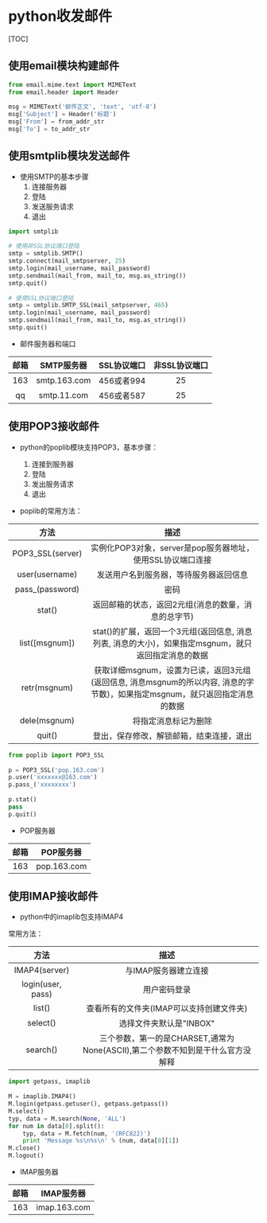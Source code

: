 # python收发邮件

[TOC]

## 使用email模块构建邮件

```python
from email.mime.text import MIMEText
from email.header import Header
 
msg = MIMEText('邮件正文', 'text', 'utf-8')
msg['Subject'] = Header('标题')
msg['From'] = from_addr_str
msg['To'] = to_addr_str
```

## 使用smtplib模块发送邮件

* 使用SMTP的基本步骤
    1. 连接服务器
    2. 登陆
    3. 发送服务请求
    4. 退出

```python
import smtplib
 
# 使用非SSL协议端口登陆
smtp = smtplib.SMTP()
smtp.connect(mail_smtpserver, 25)
smtp.login(mail_username, mail_password)
smtp.sendmail(mail_from, mail_to, msg.as_string())
smtp.quit()
 
# 使用SSL协议端口登陆
smtp = smtplib.SMTP_SSL(mail_smtpserver, 465)
smtp.login(mail_username, mail_password)
smtp.sendmail(mail_from, mail_to, msg.as_string())
smtp.quit()
```

* 邮件服务器和端口

| 邮箱 |  SMTP服务器  | SSL协议端口 | 非SSL协议端口 |
| :--: | :----------: | :---------: | :-----------: |
| 163  | smtp.163.com | 456或者994  |      25       |
|  qq  | smtp.11.com  | 456或者587  |      25       |

## 使用POP3接收邮件

* python的poplib模块支持POP3，基本步骤：
    1. 连接到服务器
    2. 登陆
    3. 发出服务请求
    4. 退出

* poplib的常用方法：

|       方法       |                             描述                             |
| :--------------: | :----------------------------------------------------------: |
| POP3_SSL(server) |  实例化POP3对象，server是pop服务器地址，使用SSL协议端口连接  |
|  user(username)  |            发送用户名到服务器，等待服务器返回信息            |
| pass_(password)  |                             密码                             |
|      stat()      |     返回邮箱的状态，返回2元组(消息的数量，消息的总字节)      |
|  list([msgnum])  | stat()的扩展，返回一个3元组(返回信息, 消息列表, 消息的大小)，如果指定msgnum，就只返回指定消息的数据 |
|   retr(msgnum)   | 获取详细msgnum，设置为已读，返回3元组(返回信息, 消息msgnum的所以内容, 消息的字节数)，如果指定msgnum，就只返回指定消息的数据 |
|   dele(msgnum)   |                     将指定消息标记为删除                     |
|      quit()      |           登出，保存修改，解锁邮箱，结束连接，退出           |

```python
from poplib import POP3_SSL
 
p = POP3_SSL('pop.163.com')
p.user('xxxxxxx@163.com')
p.pass_('xxxxxxxx')
 
p.stat()
pass
p.quit()
```

* POP服务器

| 邮箱 |  POP服务器  |
| :--: | :---------: |
| 163  | pop.163.com |

## 使用IMAP接收邮件

* python中的imaplib包支持IMAP4

常用方法：

|       方法        |                             描述                             |
| :---------------: | :----------------------------------------------------------: |
|   IMAP4(server)   |                     与IMAP服务器建立连接                     |
| login(user, pass) |                         用户密码登录                         |
|      list()       |           查看所有的文件夹(IMAP可以支持创建文件夹)           |
|     select()      |                   选择文件夹默认是"INBOX"                    |
|     search()      | 三个参数，第一的是CHARSET,通常为None(ASCII),第二个参数不知到是干什么官方没解释 |

```python
import getpass, imaplib
 
M = imaplib.IMAP4()
M.login(getpass.getuser(), getpass.getpass())
M.select()
typ, data = M.search(None, 'ALL')
for num in data[0].split():
    typ, data = M.fetch(num, '(RFC822)')
    print 'Message %s\n%s\n' % (num, data[0][1])
M.close()
M.logout()
```

* IMAP服务器

| 邮箱 |  IMAP服务器  |
| :--: | :----------: |
| 163  | imap.163.com |
